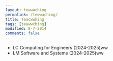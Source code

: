 ```yaml
---
layout: tewwaching
permalink: /tewwaching/
title: Teacwwhing
tags: [teawwching]
modified: 8-7-2014
comments: false
---
```



* LC Computing for Engineers (2024-2025)ww
* LM Software and Systems (2024-2025)ww


